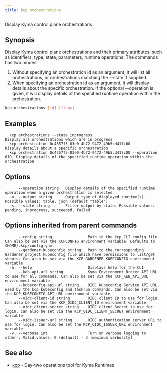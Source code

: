 ```yaml
---
title: kcp orchestrations
---
```

Display Kyma control plane orchestrations

## Synopsis

Display Kyma control plane orchestrations and their primary attributes, such as identifiers, type, state, parameters, runtime operations.
The commands has two modes:
  1. Without specifying an orchestration id as an argument, it will list all orchestrations, or orchestrations matching the --state if supplied.
  2. When specifying an orchestration id as an argument, it will display details about the specific orchestration.
     If the optional --operation is given, it will display details of the specified runtime operation within the orchestration.

```bash
kcp orchestrations [id] [flags]
```

## Examples

```
  kcp orchestrations --state inprogress                                   Display all orchestrations which are in progress
  kcp orchestration 0c4357f5-83e0-4b72-9472-49b5cd417c00                  Display details about a specific orchestration
  kcp orchestration 0c4357f5-83e0-4b72-9472-49b5cd417c00 --operation OID  Display details of the specified runtime operation within the orchestration
```

## Options

```
      --operation string   Display details of the specified runtime operation when a given orchestration is selected
  -o, --output string      Output type of displayed runtime(s). Possible values: table, json (default "table")
  -s, --state string       Filter output by state. Possible values: pending, inprogress, succeeded, failed
```

## Options inherited from parent commands

```
      --config string                Path to the kcp CLI config file. Can also be set via the KCPCONFIG environment variable. Defaults to $HOME/.kcp/config.yaml
      --gardener-kubeconfig string   Path to the corresponding Gardener project kubeconfig file which have permissions to list/get shoots. Can also be set via the KCP_GARDENER_KUBECONFIG environment variable
  -h, --help                         Displays help for the CLI
      --keb-api-url string           Kyma Environment Broker API URL to use for all commands. Can also be set via the KCP_KEB_API_URL environment variable
      --kubeconfig-api-url string    OIDC Kubeconfig Service API URL, used by the kcp kubeconfig and taskrun commands. Can also be set via the KCP_KUBECONFIG_API_URL environment variable
      --oidc-client-id string        OIDC client ID to use for login. Can also be set via the KCP_OIDC_CLIENT_ID environment variable
      --oidc-client-secret string    OIDC client Secret to use for login. Can also be set via the KCP_OIDC_CLIENT_SECRET environment variable
      --oidc-issuer-url string       OIDC authentication server URL to use for login. Can also be set the KCP_OIDC_ISSUER_URL environment variable
  -v, --verbose int                  Turn on verbose logging to stderr. Valid values: 0 (default) - 3 (maximum verbosity)
```

## See also

* [kcp](kcp.md)	 - Day-two operations tool for Kyma Runtimes

